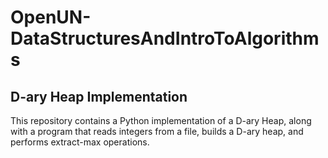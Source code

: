 # OpenUN-DataStructuresAndIntroToAlgorithms

## D-ary Heap Implementation
           
This repository contains a Python implementation of a D-ary Heap, along with a program that reads integers from a file, builds a D-ary heap, and performs extract-max operations.